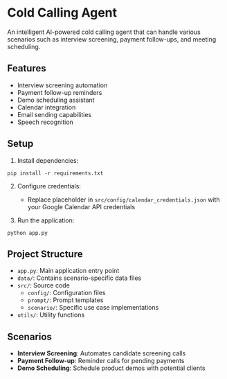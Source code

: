 # Cold Calling Agent

An intelligent AI-powered cold calling agent that can handle various scenarios such as interview screening, payment follow-ups, and meeting scheduling.

## Features

- Interview screening automation
- Payment follow-up reminders
- Demo scheduling assistant
- Calendar integration
- Email sending capabilities
- Speech recognition

## Setup

1. Install dependencies:
```
pip install -r requirements.txt
```

2. Configure credentials:
   - Replace placeholder in `src/config/calendar_credentials.json` with your Google Calendar API credentials

3. Run the application:
```
python app.py
```

## Project Structure

- `app.py`: Main application entry point
- `data/`: Contains scenario-specific data files
- `src/`: Source code
  - `config/`: Configuration files
  - `prompt/`: Prompt templates
  - `scenario/`: Specific use case implementations
- `utils/`: Utility functions

## Scenarios

- **Interview Screening**: Automates candidate screening calls
- **Payment Follow-up**: Reminder calls for pending payments
- **Demo Scheduling**: Schedule product demos with potential clients 